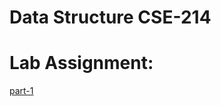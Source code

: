 # Data Structure CSE-214
# Lab Assignment:
[part-1](https://github.com/1834902551/cse214/tree/master/Lab1)

